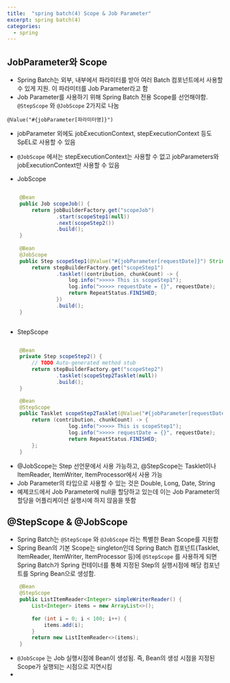 ```yaml
---
title:  "spring batch(4) Scope & Job Parameter"
excerpt: spring batch(4)
categories:
  - spring
---
```


## JobParameter와 Scope
- Spring Batch는 외부, 내부에서 파라미터를 받아 여러 Batch 컴포넌트에서 사용할 수 있게 지원. 이 파라미터를 Job Parameter라고 함
- Job Parameter를 사용하기 위해 Spring Batch 전용 Scope를 선언해야함.   ```@StepScope```  와   ```@JobScope```   2가지로 나눔

  
```@Value("#{jobParameter[파라미터명]}") ```  

- jobParameter 외에도 jobExecutionContext, stepExecutionContext 등도 SpEL로 사용할 수 있음
-   ```@JobScope```  에서는 stepExecutionContext는 사용할 수 없고 jobParameters와 jobExecutionContext만 사용할 수 있음

- JobScope
  
```java

	@Bean
	public Job scopeJob() {
		return jobBuilderFactory.get("scopeJob")
				.start(scopeStep1(null))
				.next(scopeStep2())
				.build();
	}
	
	@Bean
	@JobScope
	public Step scopeStep1(@Value("#{jobParameter[requestDate]}") String requestDate) {
		return stepBuilderFactory.get("scopeStep1")
				.tasklet((contribution, chunkCount) -> {
					log.info(">>>>> This is scopeStep1");
					log.info(">>>>> requestDate = {}", requestDate);
					return RepeatStatus.FINISHED;
				})
				.build();
	}
	
```  

- StepScope
  
```java

	@Bean
	private Step scopeStep2() {
		// TODO Auto-generated method stub
		return stepBuilderFactory.get("scopeStep2")
				.tasklet(scopeStep2Tasklet(null))
				.build();
	}

	@Bean
	@StepScope
	public Tasklet scopeStep2Tasklet(@Value("#{jobParameter[requestDate]}") String requestDate) {
		return (contribution, chunkCount) -> {
					log.info(">>>>> This is scopeStep1");
					log.info(">>>>> requestDate = {}", requestDate);
					return RepeatStatus.FINISHED;
		};
	}
```  

- @JobScope는 Step 선언문에서 사용 가능하고, @StepScope는 Tasklet이나 ItemReader, ItemWriter, ItemProcessor에서 사용 가능
- Job Parameter의 타입으로 사용할 수 있는 것은 Double, Long, Date, String
- 예제코드에서 Job Parameter에 null을 할당하고 있는데 이는 Job Parameter의 할당을 어플리케이션 실행시에 하지 않음을 뜻함

## @StepScope & @JobScope
- Spring Batch는   ```@StepScope```  와   ```@JobScope```  라는 특별한 Bean Scope를 지원함
- Spring Bean의 기본 Scope는 singleton인데 Spring Batch 컴포넌트(Tasklet, ItemReader, ItemWriter, ItemProcessor 등)에   ```@StepScope```  를 사용하게 되면 
Spring Batch가 Spring 컨테이너를 통해 지정된 Step의 실행시점에 해당 컴포넌트를 Spring Bean으로 생성함.


```java
	@Bean
	@StepScope
	public ListItemReader<Integer> simpleWriterReader() {
		List<Integer> items = new ArrayList<>();
		
		for (int i = 0; i < 100; i++) {
			items.add(i);
		}
		return new ListItemReader<>(items);
	}
```  

-   ```@JobScope```  는 Job 실행시점에 Bean이 생성됨. 즉, Bean의 생성 시점을 지정된 Scope가 실행되는 시점으로 지연시킴
- 
